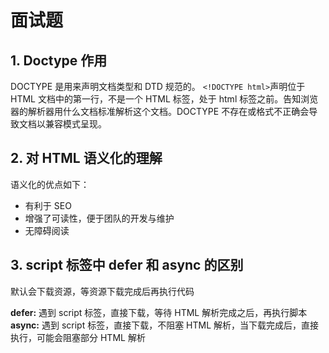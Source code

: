 # 面试题

## 1. Doctype 作用

DOCTYPE 是用来声明文档类型和 DTD 规范的。 `<!DOCTYPE html>`声明位于 HTML 文档中的第一行，不是一个 HTML 标签，处于 html 标签之前。告知浏览器的解析器用什么文档标准解析这个文档。DOCTYPE 不存在或格式不正确会导致文档以兼容模式呈现。

## 2. 对 HTML 语义化的理解

语义化的优点如下：

- 有利于 SEO
- 增强了可读性，便于团队的开发与维护
- 无障碍阅读

## 3. script 标签中 defer 和 async 的区别

默认会下载资源，等资源下载完成后再执行代码

**defer:** 遇到 script 标签，直接下载，等待 HTML 解析完成之后，再执行脚本
**async:** 遇到 script 标签，直接下载，不阻塞 HTML 解析，当下载完成后，直接执行，可能会阻塞部分 HTML 解析
